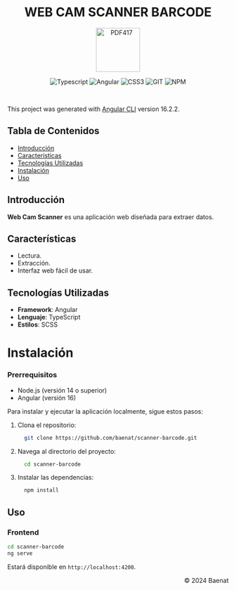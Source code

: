 <div align="center">

# WEB CAM SCANNER BARCODE 

<img alt="PDF417" src="src/favicon.ico" width="100" /><br>

![Typescript](https://img.shields.io/badge/TypeScript-007ACC?style=for-the-badge&logo=typescript&logoColor=white)
![Angular](https://img.shields.io/badge/Angular-DD0031?style=for-the-badge&logo=angular&logoColor=white)
![CSS3](https://img.shields.io/badge/css3-%231572B6.svg?style=for-the-badge&logo=css3&logoColor=white)
![GIT](https://img.shields.io/badge/Git-fc6d26?style=for-the-badge&logo=git&logoColor=white)
![NPM](https://img.shields.io/badge/NPM-%23CB3837.svg?style=for-the-badge&logo=npm&logoColor=white)

</div><br>

This project was generated with [Angular CLI](https://github.com/angular/angular-cli) version 16.2.2.

## Tabla de Contenidos

- [Introducción](#introducción)
- [Características](#características)
- [Tecnologías Utilizadas](#tecnologías-utilizadas)
- [Instalación](#instalación)
- [Uso](#uso)

## Introducción

**Web Cam Scanner** es una aplicación web diseñada para extraer datos.

## Características

- Lectura.
- Extracción.
- Interfaz web fácil de usar.

## Tecnologías Utilizadas

- **Framework**: Angular
- **Lenguaje**: TypeScript
- **Estilos**: SCSS

# Instalación

### Prerrequisitos

- Node.js (versión 14 o superior)
- Angular  (versión 16)

Para instalar y ejecutar la aplicación localmente, sigue estos pasos:

1. Clona el repositorio:

    ```sh
      git clone https://github.com/baenat/scanner-barcode.git
    ```
2. Navega al directorio del proyecto:

    ```sh
      cd scanner-barcode
    ```
3. Instalar las dependencias:

    ```sh
      npm install
    ```

## Uso

### Frontend

```sh
cd scanner-barcode
ng serve
```

Estará disponible en `http://localhost:4200`.


<div class="footer" align="right">
    &copy; 2024 Baenat
</div>
